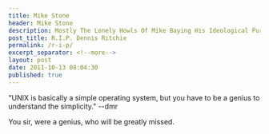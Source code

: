 ```yaml
---
title: Mike Stone
header: Mike Stone
description: Mostly The Lonely Howls Of Mike Baying His Ideological Purity At The Moon
post_title: R.I.P. Dennis Ritchie
permalink: /r-i-p/
excerpt_separator: <!--more-->
layout: post
date: 2011-10-13 08:04:30
published: true
---
```



"UNIX is basically a simple operating system, but you have to be a genius to understand the simplicity." --dmr

You sir, were a genius, who will be greatly missed.
